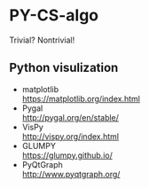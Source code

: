 # PY-CS-algo
Trivial? Nontrivial!
## Python visulization
* matplotlib<br> https://matplotlib.org/index.html
* Pygal<br>http://pygal.org/en/stable/
* VisPy<br>http://vispy.org/index.html
* GLUMPY<br>https://glumpy.github.io/
* PyQtGraph<br>http://www.pyqtgraph.org/

